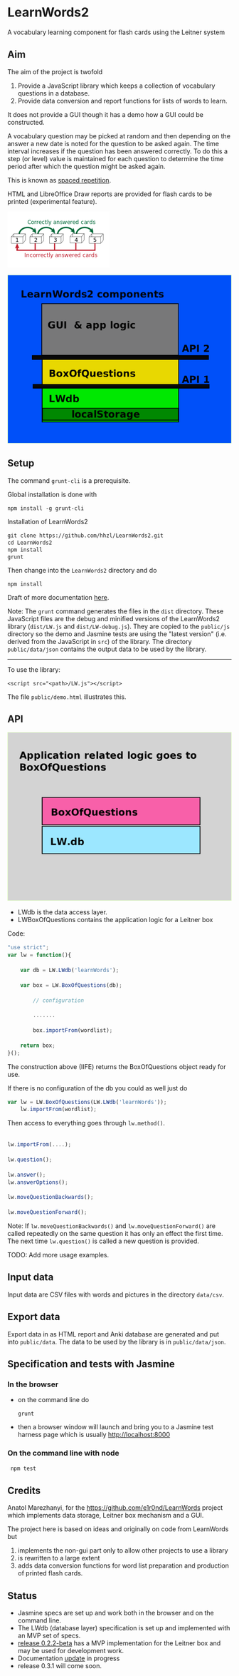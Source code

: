 # LearnWords2
A vocabulary learning component for flash cards using the Leitner system

## Aim

The aim of the project is twofold
1. Provide a JavaScript library which keeps a collection of vocabulary questions in a database. 
2. Provide data conversion and report functions for lists of words to learn.

It does not provide a GUI though it has a demo how a GUI could be constructed. 

A vocabulary question may be picked at random and then depending on the answer a new date is noted for the question to be asked again. The time interval increases if the question has been answered correctly. To do this a step (or level) value is maintained for each question to determine the time period after which the question might be asked again.

This is known as [spaced repetition](https://en.wikipedia.org/wiki/Spaced_repetition).

HTML and LibreOffice Draw reports are provided for flash cards to be printed (experimental feature).

![Leitner system](docs/230px-Leitner_system_alternative.svg.png)


![learnwords2-layers](docs/LW2-context.png)


## Setup 


The command ``grunt-cli`` is a prerequisite.

Global installation is done with

````	
npm install -g grunt-cli
````


Installation of LearnWords2

````	
git clone https://github.com/hhzl/LearnWords2.git
cd LearnWords2
npm install
grunt
````


Then change into the ``LearnWords2`` directory and do

````
npm install
````


Draft of more documentation [here](https://github.com/hhzl/LearnWords2/blob/master/docs/Developer_notes.md#2018-01-30). 


Note: 
The ``grunt`` command generates the files in the ``dist`` directory. These JavaScript files are the debug and minified versions of the LearnWords2 library (``dist/LW.js`` and ``dist/LW-debug.js``). They are copied to the ``public/js`` directory so the demo and Jasmine tests are using the "latest version" (i.e. derived from the JavaScript in ``src``) of the library. The directory `public/data/json` contains the output data to be used by the library.



____
To use the library:

```
<script src="<path>/LW.js"></script>
```
The file ``public/demo.html`` illustrates this.


## API

![learnwords2-layers](docs/learnwords2-layers.png)

- LWdb is the data access layer.
- LWBoxOfQuestions contains the application logic for a Leitner box


Code:

````JavaScript
"use strict";
var lw = function(){

	var db = LW.LWdb('learnWords');

	var box = LW.BoxOfQuestions(db);
         
        // configuration

        .......

        box.importFrom(wordlist);

	return box;
}();

````

The construction above (IIFE) returns the BoxOfQuestions object ready for use.


If there is no configuration of the db you could as well just do


````JavaScript
var lw = LW.BoxOfQuestions(LW.LWdb('learnWords'));
    lw.importFrom(wordlist);

````


Then access to everything goes through  ``lw.method()``.

````JavaScript

lw.importFrom(....);

lw.question();

lw.answer();
lw.answerOptions();

lw.moveQuestionBackwards();

lw.moveQuestionForward();

````

 
Note: If `lw.moveQuestionBackwards()` and `lw.moveQuestionForward()` are called repeatedly on the same question it has only an effect the first time. The next time `lw.question()` is called a new question is provided.

TODO: Add more usage examples.


## Input data

Input data are CSV files with words and pictures in the directory `data/csv`.


## Export data

Export data in as HTML report and Anki database are generated and put into `public/data`.
The data to be used by the library is in `public/data/json`.



## Specification and tests with Jasmine

### In the browser

- on the command line do

     ```
     grunt
     ```

- then a browser window will launch and bring you to a Jasmine test harness page
  which is usually [http://localhost:8000](http://localhost:8000)


### On the command line with node

     npm test


## Credits

Anatol Marezhanyi, for the https://github.com/e1r0nd/LearnWords project
which implements data storage, Leitner box mechanism and a GUI.

The project here is based on ideas and originally on code from LearnWords but
1. implements the non-gui part only to allow other projects to use a library
2. is rewritten to a large extent
3. adds data conversion functions for word list preparation and production of printed flash cards.


## Status

* Jasmine specs are set up and work both in the browser and on the command line.
* The LWdb (database layer) specification is set up and implemented with an MVP set of specs. 
* [release 0.2.2-beta](https://github.com/hhzl/LearnWords2/releases/tag/v0.2.2-beta) has a MVP implementation for the Leitner box and may be used for development work.
* Documentation [update](https://github.com/hhzl/LearnWords2/blob/master/docs/Developer_notes.md) in progress
* release 0.3.1 will come soon.



